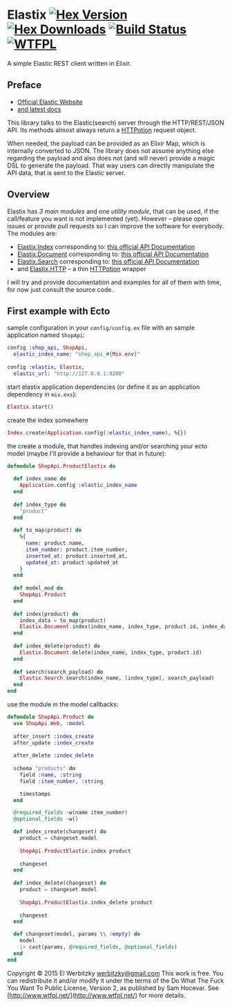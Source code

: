 # Elastix [![Hex Version](https://img.shields.io/hexpm/v/elastix.svg)](https://hex.pm/packages/elastix) [![Hex Downloads](https://img.shields.io/hexpm/dt/elastix.svg)](https://hex.pm/packages/elastix) [![Build Status](https://travis-ci.org/werbitzky/elastix.svg)](https://travis-ci.org/werbitzky/elastix) [![WTFPL](https://img.shields.io/badge/license-WTFPL-brightgreen.svg?style=flat)](https://www.tldrlegal.com/l/wtfpl)

A simple Elastic REST client written in Elixir.

## Preface

* [Official Elastic Website](https://www.elastic.co)
* [and latest docs](https://www.elastic.co/guide/en/elasticsearch/reference/current/index.html)

This library talks to the Elastic(search) server through the HTTP/REST/JSON API. Its methods almost always return a [HTTPotion](https://github.com/myfreeweb/httpotion) request object.

When needed, the payload can be provided as an Elixir Map, which is internally converted to JSON. The library does not assume anything else regarding the payload and also does not (and will never) provide a magic DSL to generate the payload. That way users can directly manipulate the API data, that is sent to the Elastic server.

## Overview

Elastix has *3 main modules* and one *utility module*, that can be used, if the call/feature you want is not implemented (yet). However – please open issues or provide pull requests so I can improve the software for everybody. The modules are:

* [Elastix.Index](lib/elastix/index.ex) corresponding to: [this official API Documentation](https://www.elastic.co/guide/en/elasticsearch/reference/current/indices.html)
* [Elastix.Document](lib/elastix/document.ex) corresponding to: [this official API Documentation](https://www.elastic.co/guide/en/elasticsearch/reference/current/docs.html)
* [Elastix.Search](lib/elastix/search.ex) corresponding to: [this official API Documentation](https://www.elastic.co/guide/en/elasticsearch/reference/current/search.html)
* and [Elastix.HTTP](lib/elastix/http.ex) – a thin [HTTPotion](https://github.com/myfreeweb/httpotion) wrapper

I will try and provide documentation and examples for all of them with time, for now just consult the source code.

## First example with Ecto

sample configuration in your ```config/config.ex``` file with an sample application named ```ShopApi```:

```elixir
config :shop_api, ShopApi,
  elastic_index_name: "shop_api_#{Mix.env}"
  
config :elastix, Elastix,
  elastic_url: "http://127.0.0.1:9200"
```

start elastix application dependencies (or define it as an application dependency in ```mix.exs```):

```elixir
Elastix.start()

```

create the index somewhere

```elixir
Index.create(Application.config(:elastic_index_name), %{})

```

the create a module, that handles indexing and/or searching your ecto model (maybe I'll provide a behaviour for that in future):

```elixir
defmodule ShopApi.ProductElastix do
  
  def index_name do
    Application.config :elastic_index_name
  end
  
  def index_type do
    "product"
  end
  
  def to_map(product) do
    %{
      name: product.name,
      item_number: product.item_number,
      inserted_at: product.inserted_at,
      updated_at: product.updated_at
    }
  end
  
  def model_mod do
    ShopApi.Product
  end
  
  def index(product) do
    index_data = to_map(product)
    Elastix.Document.index(index_name, index_type, product.id, index_data)
  end
  
  def index_delete(product) do
    Elastix.Document.delete(index_name, index_type, product.id)
  end
  
  def search(search_payload) do
    Elastix.Search.search(index_name, [index_type], search_payload)
  end
end

```

use the module in the model callbacks:

```elixir
defmodule ShopApi.Product do
  use ShopApi.Web, :model
  
  after_insert :index_create
  after_update :index_create
  
  after_delete :index_delete
  
  schema "products" do
    field :name, :string
    field :item_number, :string

    timestamps
  end

  @required_fields ~w(name item_number)
  @optional_fields ~w()

  def index_create(changeset) do
    product = changeset.model
    
    ShopApi.ProductElastix.index product
    
    changeset
  end
  
  def index_delete(changeset) do
    product = changeset.model
    
    ShopApi.ProductElastix.index_delete product
    
    changeset
  end

  def changeset(model, params \\ :empty) do
    model
    |> cast(params, @required_fields, @optional_fields)
  end
end

```

Copyright © 2015 El Werbitzky <werbitzky@gmail.com>
This work is free. You can redistribute it and/or modify it under the
terms of the Do What The Fuck You Want To Public License, Version 2,
as published by Sam Hocevar. See [http://www.wtfpl.net/](http://www.wtfpl.net/) for more details.
